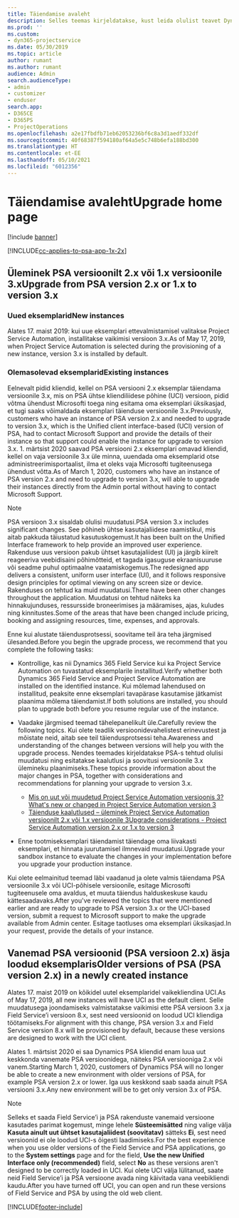 ```yaml
---
title: Täiendamise avaleht
description: Selles teemas kirjeldatakse, kust leida olulist teavet Dynamics 365 Project Service Automation uute ja muudetud funktsioonide kohta ning kuidas täiendada uusimale versioonile.
ms.prod: ''
ms.custom:
- dyn365-projectservice
ms.date: 05/30/2019
ms.topic: article
author: rumant
ms.author: rumant
audience: Admin
search.audienceType:
- admin
- customizer
- enduser
search.app:
- D365CE
- D365PS
- ProjectOperations
ms.openlocfilehash: a2e17fbdfb71eb62053236bf6c8a3d1aedf332df
ms.sourcegitcommit: 40f68387f594180af64a5e5c748b6efa188bd300
ms.translationtype: HT
ms.contentlocale: et-EE
ms.lasthandoff: 05/10/2021
ms.locfileid: "6012356"
---
```

# <a name="upgrade-home-page"></a><span data-ttu-id="61471-103">Täiendamise avaleht</span><span class="sxs-lookup"><span data-stu-id="61471-103">Upgrade home page</span></span>

[!include [banner](../includes/psa-now-project-operations.md)]

[!INCLUDE[cc-applies-to-psa-app-1x-2x](../includes/cc-applies-to-psa-app-1x-2x.md)]

## <a name="upgrade-from-psa-version-2x-or-1x-to-version-3x"></a><span data-ttu-id="61471-104">Üleminek PSA versioonilt 2.x või 1.x versioonile 3.x</span><span class="sxs-lookup"><span data-stu-id="61471-104">Upgrade from PSA version 2.x or 1.x to version 3.x</span></span>

### <a name="new-instances"></a><span data-ttu-id="61471-105">Uued eksemplarid</span><span class="sxs-lookup"><span data-stu-id="61471-105">New instances</span></span>

<span data-ttu-id="61471-106">Alates 17. maist 2019: kui uue eksemplari ettevalmistamisel valitakse Project Service Automation, installitakse vaikimisi versioon 3.x.</span><span class="sxs-lookup"><span data-stu-id="61471-106">As of May 17, 2019, when Project Service Automation is selected during the provisioning of a new instance, version 3.x is installed by default.</span></span>

### <a name="existing-instances"></a><span data-ttu-id="61471-107">Olemasolevad eksemplarid</span><span class="sxs-lookup"><span data-stu-id="61471-107">Existing instances</span></span>

<span data-ttu-id="61471-108">Eelnevalt pidid kliendid, kellel on PSA versiooni 2.x eksemplar täiendama versioonile 3.x, mis on PSA ühtse kliendiliidese põhine (UCI) versioon, pidid võtma ühendust Microsofti toega ning esitama oma eksemplari üksikasjad, et tugi saaks võimaldada eksemplari täienduse versioonile 3.x.</span><span class="sxs-lookup"><span data-stu-id="61471-108">Previously, customers who have an instance of PSA version 2.x and needed to upgrade to version 3.x, which is the Unified client interface-based (UCI) version of PSA, had to contact Microsoft Support and provide the details of their instance so that support could enable the instance for upgrade to version 3.x.</span></span> <span data-ttu-id="61471-109">1. märtsist 2020 saavad PSA versiooni 2.x eksemplari omavad kliendid, kellel on vaja versioonile 3.x üle minna, uuendada oma eksemplarid otse administreerimisportaalist, ilma et oleks vaja Microsofti tugiteenusega ühendust võtta.</span><span class="sxs-lookup"><span data-stu-id="61471-109">As of March 1, 2020, customers who have an instance of PSA version 2.x and need to upgrade to version 3.x, will able to upgrade their instances directly from the Admin portal without having to contact Microsoft Support.</span></span>  

> [!NOTE]
> <span data-ttu-id="61471-110">PSA versioon 3.x sisaldab olulisi muudatusi.</span><span class="sxs-lookup"><span data-stu-id="61471-110">PSA version 3.x includes significant changes.</span></span> <span data-ttu-id="61471-111">See põhineb ühtse kasutajaliidese raamistikul, mis aitab pakkuda täiustatud kasutuskogemust.</span><span class="sxs-lookup"><span data-stu-id="61471-111">It has been built on the Unified Interface framework to help provide an improved user experience.</span></span> <span data-ttu-id="61471-112">Rakenduse uus versioon pakub ühtset kasutajaliidest (UI) ja järgib kiirelt reageeriva veebidisaini põhimõtteid, et tagada igasuguse ekraanisuuruse või seadme puhul optimaalne vaatamiskogemus.</span><span class="sxs-lookup"><span data-stu-id="61471-112">The redesigned app delivers a consistent, uniform user interface (UI), and it follows responsive design principles for optimal viewing on any screen size or device.</span></span> <span data-ttu-id="61471-113">Rakenduses on tehtud ka muid muudatusi.</span><span class="sxs-lookup"><span data-stu-id="61471-113">There have been other changes throughout the application.</span></span> <span data-ttu-id="61471-114">Muudatusi on tehtud näiteks ka hinnakujunduses, ressursside broneerimises ja määramises, ajas, kuludes ning kinnitustes.</span><span class="sxs-lookup"><span data-stu-id="61471-114">Some of the areas that have been changed include pricing, booking and assigning resources, time, expenses, and approvals.</span></span>

<span data-ttu-id="61471-115">Enne kui alustate täiendusprotsessi, soovitame teil ära teha järgmised ülesanded.</span><span class="sxs-lookup"><span data-stu-id="61471-115">Before you begin the upgrade process, we recommend that you complete the following tasks:</span></span>

- <span data-ttu-id="61471-116">Kontrollige, kas nii Dynamics 365 Field Service kui ka Project Service Automation on tuvastatud eksemplarile installitud.</span><span class="sxs-lookup"><span data-stu-id="61471-116">Verify whether both Dynamics 365 Field Service and Project Service Automation are installed on the identified instance.</span></span> <span data-ttu-id="61471-117">Kui mõlemad lahendused on installitud, peaksite enne eksemplari tavapärase kasutamise jätkamist plaanima mõlema täiendamist.</span><span class="sxs-lookup"><span data-stu-id="61471-117">If both solutions are installed, you should plan to upgrade both before you resume regular use of the instance.</span></span>
- <span data-ttu-id="61471-118">Vaadake järgmised teemad tähelepanelikult üle.</span><span class="sxs-lookup"><span data-stu-id="61471-118">Carefully review the following topics.</span></span> <span data-ttu-id="61471-119">Kui olete teadlik versioonidevahelistest erinevustest ja mõistate neid, aitab see teil täiendusprotsessi teha.</span><span class="sxs-lookup"><span data-stu-id="61471-119">Awareness and understanding of the changes between versions will help you with the upgrade process.</span></span> <span data-ttu-id="61471-120">Nendes teemades kirjeldatakse PSA-s tehtud olulisi muudatusi ning esitatakse kaalutlusi ja soovitusi versioonile 3.x ülemineku plaanimiseks.</span><span class="sxs-lookup"><span data-stu-id="61471-120">These topics provide information about the major changes in PSA, together with considerations and recommendations for planning your upgrade to version 3.x.</span></span>

    - [<span data-ttu-id="61471-121">Mis on uut või muudetud Project Service Automation versioonis 3?</span><span class="sxs-lookup"><span data-stu-id="61471-121">What's new or changed in Project Service Automation version 3</span></span>](whats-new-changed-v3.md)
    - [<span data-ttu-id="61471-122">Täienduse kaalutlused – üleminek Project Service Automation versioonilt 2.x või 1.x versioonile 3</span><span class="sxs-lookup"><span data-stu-id="61471-122">Upgrade considerations - Project Service Automation version 2.x or 1.x to version 3</span></span>](upgrade-v3.md)

- <span data-ttu-id="61471-123">Enne tootmiseksemplari täiendamist täiendage oma liivakasti eksemplari, et hinnata juurutamisel ilmnevaid muudatusi.</span><span class="sxs-lookup"><span data-stu-id="61471-123">Upgrade your sandbox instance to evaluate the changes in your implementation before you upgrade your production instance.</span></span>

<span data-ttu-id="61471-124">Kui olete eelmainitud teemad läbi vaadanud ja olete valmis täiendama PSA versioonile 3.x või UCI-põhisele versioonile, esitage Microsofti tugiteenusele oma avaldus, et muuta täiendus halduskeskuse kaudu kättesaadavaks.</span><span class="sxs-lookup"><span data-stu-id="61471-124">After you've reviewed the topics that were mentioned earlier and are ready to upgrade to PSA version 3.x or the UCI-based version, submit a request to Microsoft support to make the upgrade available from Admin center.</span></span> <span data-ttu-id="61471-125">Esitage taotluses oma eksemplari üksikasjad.</span><span class="sxs-lookup"><span data-stu-id="61471-125">In your request, provide the details of your instance.</span></span>

## <a name="older-versions-of-psa-psa-version-2x-in-a-newly-created-instance"></a><span data-ttu-id="61471-126">Vanemad PSA versioonid (PSA versioon 2.x) äsja loodud eksemplaris</span><span class="sxs-lookup"><span data-stu-id="61471-126">Older versions of PSA (PSA version 2.x) in a newly created instance</span></span>

<span data-ttu-id="61471-127">Alates 17. maist 2019 on kõikidel uutel eksemplaridel vaikekliendina UCI.</span><span class="sxs-lookup"><span data-stu-id="61471-127">As of May 17, 2019, all new instances will have UCI as the default client.</span></span> <span data-ttu-id="61471-128">Selle muudatusega joondamiseks valmistatakse vaikimisi ette PSA versioon 3.x ja Field Service’i versioon 8.x, sest need versioonid on loodud UCI kliendiga töötamiseks.</span><span class="sxs-lookup"><span data-stu-id="61471-128">For alignment with this change, PSA version 3.x and Field Service version 8.x will be provisioned by default, because these versions are designed to work with the UCI client.</span></span>

<span data-ttu-id="61471-129">Alates 1. märtsist 2020 ei saa Dynamics PSA kliendid enam luua uut keskkonda vanemate PSA versioonidega, näiteks PSA versiooniga 2.x või vanem.</span><span class="sxs-lookup"><span data-stu-id="61471-129">Starting March 1, 2020, customers of Dynamics PSA will no longer be able to create a new environment with older versions of PSA, for example PSA version 2.x or lower.</span></span> <span data-ttu-id="61471-130">Iga uus keskkond saab saada ainult PSA versiooni 3.x.</span><span class="sxs-lookup"><span data-stu-id="61471-130">Any new environment will be to get only version 3.x of PSA.</span></span>

> [!NOTE]
> <span data-ttu-id="61471-131">Selleks et saada Field Service’i ja PSA rakenduste vanemaid versioone kasutades parimat kogemust, minge lehele **Süsteemisätted** ning valige välja **Kasuta ainult uut ühtset kasutajaliidest (soovitatav)** sätteks **Ei**, sest need versioonid ei ole loodud UCI-s õigesti laadimiseks.</span><span class="sxs-lookup"><span data-stu-id="61471-131">For the best experience when you use older versions of the Field Service and PSA applications, go to the **System settings** page and for the field, **Use the new Unified Interface only (recommended)** field, select **No** as these versions aren't designed to be correctly loaded in UCI.</span></span> <span data-ttu-id="61471-132">Kui olete UCI välja lülitanud, saate neid Field Service’i ja PSA versioone avada ning käivitada vana veebikliendi kaudu.</span><span class="sxs-lookup"><span data-stu-id="61471-132">After you have turned off UCI, you can open and run these versions of Field Service and PSA by using the old web client.</span></span> 


[!INCLUDE[footer-include](../includes/footer-banner.md)]